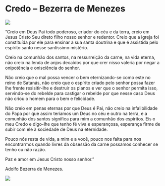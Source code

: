 # Credo – Bezerra de Menezes

![](https://espiritismodaalma.files.wordpress.com/2017/03/alexander-bezerrademenezes2012.jpg)

“Creio em Deus Pai todo poderoso, criador do céu e da terra, creio em Jesus Cristo Seu direto filho nosso senhor e redentor. Creio que a igreja foi constituída por ele para ensinar a sua santa doutrina e que é assistida pelo espírito santo nesse santíssimo mistério.

Creio na comunhão dos santos, na ressurreição da carne, na vida eterna, não creio na lenda de anjos decaídos por que crer nisso valeria por negar a onipotência e onisciência do senhor.

Não creio que o mal possa vencer o bem eternizando-se como este no reino de Satanás, não creio que o espírito criado pelo senhor possa fazer lhe frente resisitir-lhe e destruir os planos e ver que o senhor permita isso, servindo-se do rebelde para castigar o rebelde por que nesse caso Deus não criou o homem para o bem e felicidade.

Não creio em penas eternas por que Deus é Pai, não creio na infalibilidade do Papa por que assim teríamos um Deus no céu e outro na terra, e a comunhão dos santos significa para mim a comunhão dos espíritos. Eis o meu Credo e digo-lhe que tenho fé viva e esperançosa, esperança firme de subir com ele à sociedade de Deus na eternidade.

Pouco nós resta de vida, a mim e a você, pouco nos falta para nos encontrarmos quando livres da obsessão da carne possamos conhecer se tenho ou não razão.

Paz e amor em Jesus Cristo nosso senhor.”

Adolfo Bezerra de Menezes.

![](https://espiritismodaalma.files.wordpress.com/2017/03/1280px-llde_cep_vigne.jpg?w=608&h=258)


